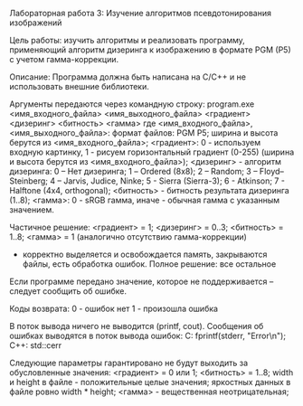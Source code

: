 Лабораторная работа 3: Изучение алгоритмов псевдотонирования изображений

Цель работы: изучить алгоритмы и реализовать программу, применяющий алгоритм дизеринга к изображению в формате PGM (P5) с учетом гамма-коррекции.

Описание:
Программа должна быть написана на C/C++ и не использовать внешние библиотеки.

Аргументы передаются через командную строку:
program.exe <имя_входного_файла> <имя_выходного_файла> <градиент> <дизеринг> <битность> <гамма>
где
<имя_входного_файла>, <имя_выходного_файла>: формат файлов: PGM P5; ширина и высота берутся из <имя_входного_файла>;
<градиент>: 0 - используем входную картинку, 1 - рисуем горизонтальный градиент (0-255) (ширина и высота берутся из <имя_входного_файла>);
<дизеринг> - алгоритм дизеринга:
0 – Нет дизеринга;
1 – Ordered (8x8);
2 – Random;
3 – Floyd–Steinberg;
4 – Jarvis, Judice, Ninke;
5 - Sierra (Sierra-3);
6 - Atkinson;
7 - Halftone (4x4, orthogonal);
<битность> - битность результата дизеринга (1..8);
<гамма>: 0 - sRGB гамма, иначе - обычная гамма с указанным значением.

Частичное решение:
<градиент> = 1;
<дизеринг> = 0..3;
<битность> = 1..8;
<гамма> = 1 (аналогично отсутствию гамма-коррекции)
+ корректно выделяется и освобождается память, закрываются файлы, есть обработка ошибок.
Полное решение: все остальное

Если программе передано значение, которое не поддерживается – следует сообщить об ошибке.

Коды возврата:
0 - ошибок нет
1 - произошла ошибка

В поток вывода ничего не выводится (printf, cout).
Сообщения об ошибках выводятся в поток вывода ошибок:
С: fprintf(stderr, "Error\n");
C++: std::cerr

Следующие параметры гарантировано не будут выходить за обусловленные значения:
<градиент> = 0 или 1;
<битность> = 1..8;
width и height в файле - положительные целые значения;
яркостных данных в файле ровно width * height;
<гамма> - вещественная неотрицательная;
